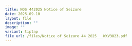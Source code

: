 ```yaml
---
title: NOS 442025 Notice of Seizure
date: 2025-09-10
layout: file
description: ""
image: ""
variant: tiptap
file_url: /files/Notice_of_Seizure_44_2025___WXV3823.pdf
---
```

